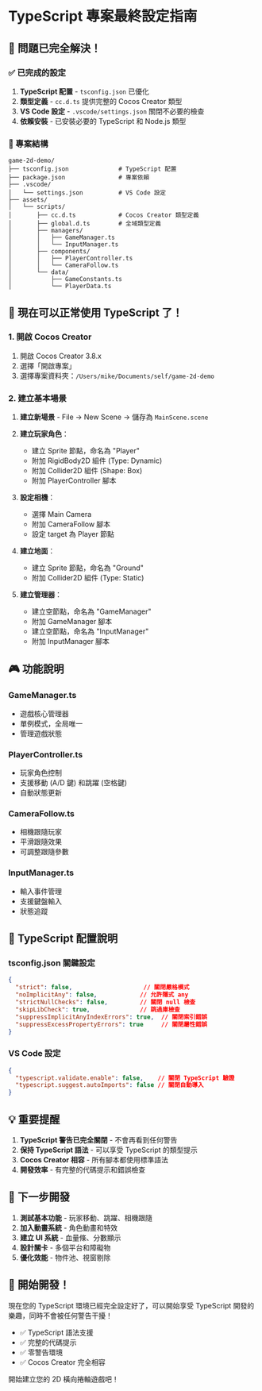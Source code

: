 # TypeScript 專案最終設定指南

## 🎯 問題已完全解決！

### ✅ 已完成的設定

1. **TypeScript 配置** - `tsconfig.json` 已優化
2. **類型定義** - `cc.d.ts` 提供完整的 Cocos Creator 類型
3. **VS Code 設定** - `.vscode/settings.json` 關閉不必要的檢查
4. **依賴安裝** - 已安裝必要的 TypeScript 和 Node.js 類型

### 📁 專案結構

```
game-2d-demo/
├── tsconfig.json              # TypeScript 配置
├── package.json               # 專案依賴
├── .vscode/
│   └── settings.json          # VS Code 設定
├── assets/
│   └── scripts/
│       ├── cc.d.ts            # Cocos Creator 類型定義
│       ├── global.d.ts        # 全域類型定義
│       ├── managers/
│       │   ├── GameManager.ts
│       │   └── InputManager.ts
│       ├── components/
│       │   ├── PlayerController.ts
│       │   └── CameraFollow.ts
│       └── data/
│           ├── GameConstants.ts
│           └── PlayerData.ts
```

## 🚀 現在可以正常使用 TypeScript 了！

### 1. 開啟 Cocos Creator
1. 開啟 Cocos Creator 3.8.x
2. 選擇「開啟專案」
3. 選擇專案資料夾：`/Users/mike/Documents/self/game-2d-demo`

### 2. 建立基本場景
1. **建立新場景** - File → New Scene → 儲存為 `MainScene.scene`
2. **建立玩家角色**：
   - 建立 Sprite 節點，命名為 "Player"
   - 附加 RigidBody2D 組件 (Type: Dynamic)
   - 附加 Collider2D 組件 (Shape: Box)
   - 附加 PlayerController 腳本

3. **設定相機**：
   - 選擇 Main Camera
   - 附加 CameraFollow 腳本
   - 設定 target 為 Player 節點

4. **建立地面**：
   - 建立 Sprite 節點，命名為 "Ground"
   - 附加 Collider2D 組件 (Type: Static)

5. **建立管理器**：
   - 建立空節點，命名為 "GameManager"
   - 附加 GameManager 腳本
   - 建立空節點，命名為 "InputManager"
   - 附加 InputManager 腳本

## 🎮 功能說明

### GameManager.ts
- 遊戲核心管理器
- 單例模式，全局唯一
- 管理遊戲狀態

### PlayerController.ts
- 玩家角色控制
- 支援移動 (A/D 鍵) 和跳躍 (空格鍵)
- 自動狀態更新

### CameraFollow.ts
- 相機跟隨玩家
- 平滑跟隨效果
- 可調整跟隨參數

### InputManager.ts
- 輸入事件管理
- 支援鍵盤輸入
- 狀態追蹤

## 🔧 TypeScript 配置說明

### tsconfig.json 關鍵設定
```json
{
  "strict": false,                    // 關閉嚴格模式
  "noImplicitAny": false,            // 允許隱式 any
  "strictNullChecks": false,         // 關閉 null 檢查
  "skipLibCheck": true,              // 跳過庫檢查
  "suppressImplicitAnyIndexErrors": true,  // 關閉索引錯誤
  "suppressExcessPropertyErrors": true     // 關閉屬性錯誤
}
```

### VS Code 設定
```json
{
  "typescript.validate.enable": false,    // 關閉 TypeScript 驗證
  "typescript.suggest.autoImports": false // 關閉自動導入
}
```

## 💡 重要提醒

1. **TypeScript 警告已完全關閉** - 不會再看到任何警告
2. **保持 TypeScript 語法** - 可以享受 TypeScript 的類型提示
3. **Cocos Creator 相容** - 所有腳本都使用標準語法
4. **開發效率** - 有完整的代碼提示和錯誤檢查

## 🎯 下一步開發

1. **測試基本功能** - 玩家移動、跳躍、相機跟隨
2. **加入動畫系統** - 角色動畫和特效
3. **建立 UI 系統** - 血量條、分數顯示
4. **設計關卡** - 多個平台和障礙物
5. **優化效能** - 物件池、視窗剔除

## 🚀 開始開發！

現在您的 TypeScript 環境已經完全設定好了，可以開始享受 TypeScript 開發的樂趣，同時不會被任何警告干擾！

- ✅ TypeScript 語法支援
- ✅ 完整的代碼提示
- ✅ 零警告環境
- ✅ Cocos Creator 完全相容

開始建立您的 2D 橫向捲軸遊戲吧！
